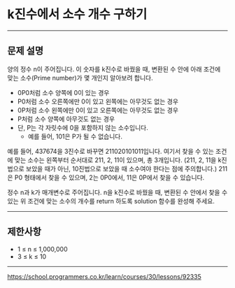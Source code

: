 # k진수에서 소수 개수 구하기

---

## 문제 설명

양의 정수 n이 주어집니다. 이 숫자를 k진수로 바꿨을 때, 변환된 수 안에 아래 조건에 맞는 소수(Prime number)가 몇 개인지 알아보려 합니다.

- 0P0처럼 소수 양쪽에 0이 있는 경우
- P0처럼 소수 오른쪽에만 0이 있고 왼쪽에는 아무것도 없는 경우
- 0P처럼 소수 왼쪽에만 0이 있고 오른쪽에는 아무것도 없는 경우
- P처럼 소수 양쪽에 아무것도 없는 경우
- 단, P는 각 자릿수에 0을 포함하지 않는 소수입니다.
	- 예를 들어, 101은 P가 될 수 없습니다.

예를 들어, 437674을 3진수로 바꾸면 211020101011입니다. 여기서 찾을 수 있는 조건에 맞는 소수는 왼쪽부터 순서대로 211, 2, 11이 있으며, 총 3개입니다. (211, 2, 11을 k진법으로 보았을 때가 아닌, 10진법으로 보았을 때 소수여야 한다는 점에 주의합니다.) 211은 P0 형태에서 찾을 수 있으며, 2는 0P0에서, 11은 0P에서 찾을 수 있습니다.

정수 n과 k가 매개변수로 주어집니다. n을 k진수로 바꿨을 때, 변환된 수 안에서 찾을 수 있는 위 조건에 맞는 소수의 개수를 return 하도록 solution 함수를 완성해 주세요.

---

## 제한사항

- 1 ≤ n ≤ 1,000,000
- 3 ≤ k ≤ 10

---

https://school.programmers.co.kr/learn/courses/30/lessons/92335
